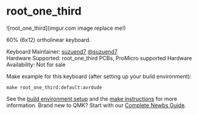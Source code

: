 # root_one_third

![root_one_third](imgur.com image replace me!)

60% (6x12) ortholinear keyboard.

Keyboard Maintainer: 
[suzuend7](https://github.com/suzuend7)
[@suzuend7](https://twitter.com/suzuend7)  
Hardware Supported: root_one_third PCBs, ProMicro supported
Hardware Availability: Not for sale

Make example for this keyboard (after setting up your build environment):

    make root_one_third:default:avrdude

See the [build environment setup](https://docs.qmk.fm/#/getting_started_build_tools) and the [make instructions](https://docs.qmk.fm/#/getting_started_make_guide) for more information. Brand new to QMK? Start with our [Complete Newbs Guide](https://docs.qmk.fm/#/newbs).